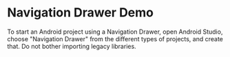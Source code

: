 # Navigation Drawer Demo

To start an Android project using a Navigation Drawer, open Android Studio, choose "Navigation Drawer" from the different types of projects, and create that. Do not bother importing legacy libraries.
